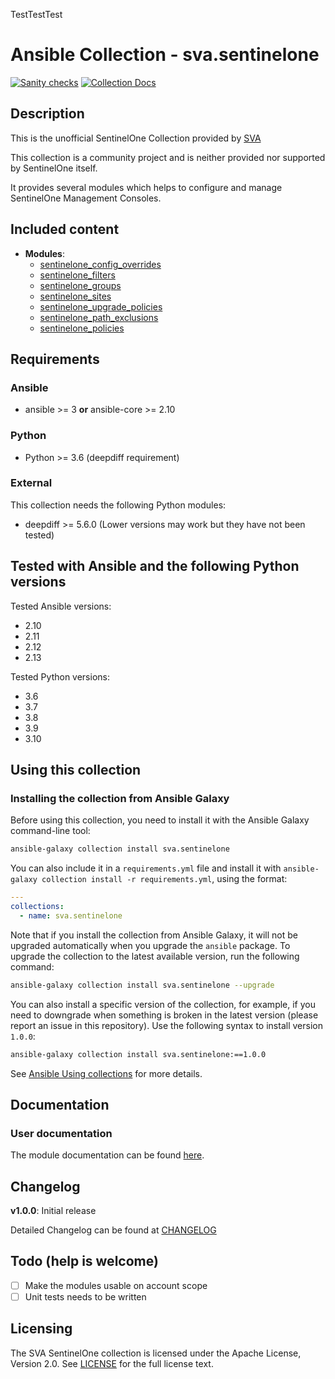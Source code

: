 TestTestTest

# Ansible Collection - sva.sentinelone
[![Sanity checks](https://github.com/svalabs/ansible-collection-sva.sentinelone/actions/workflows/ansible-test.yml/badge.svg?branch=main)](https://github.com/svalabs/ansible-collection-sva.sentinelone/actions/workflows/ansible-test.yml) [![Collection Docs](https://github.com/svalabs/ansible-collection-sva.sentinelone/actions/workflows/build-docs-and-push-to-ghpages.yml/badge.svg?branch=main)](https://github.com/svalabs/ansible-collection-sva.sentinelone/actions/workflows/build-docs-and-push-to-ghpages.yml)

## Description
This is the unofficial SentinelOne Collection provided by [SVA](https://www.sva.de)

This collection is a community project and is neither provided nor supported by SentinelOne itself.

It provides several modules which helps to configure and manage SentinelOne Management Consoles.

## Included content

- **Modules**:
  - [sentinelone_config_overrides](https://svalabs.github.io/ansible-collection-sva.sentinelone/branch/main/collections/sva/sentinelone/sentinelone_config_overrides_module.html)
  - [sentinelone_filters](https://svalabs.github.io/ansible-collection-sva.sentinelone/branch/main/collections/sva/sentinelone/sentinelone_filters_module.html)
  - [sentinelone_groups](https://svalabs.github.io/ansible-collection-sva.sentinelone/branch/main/collections/sva/sentinelone/sentinelone_groups_module.html)
  - [sentinelone_sites](https://svalabs.github.io/ansible-collection-sva.sentinelone/branch/main/collections/sva/sentinelone/sentinelone_sites_module.html)
  - [sentinelone_upgrade_policies](https://svalabs.github.io/ansible-collection-sva.sentinelone/branch/main/collections/sva/sentinelone/sentinelone_upgrade_policies_module.html)
  - [sentinelone_path_exclusions](https://svalabs.github.io/ansible-collection-sva.sentinelone/branch/main/collections/sva/sentinelone/sentinelone_path_exclusions_module.html)
  - [sentinelone_policies](https://svalabs.github.io/ansible-collection-sva.sentinelone/branch/main/collections/sva/sentinelone/sentinelone_policies_module.html)

## Requirements
### Ansible
- ansible >= 3 **or** ansible-core >= 2.10

### Python
- Python >= 3.6 (deepdiff requirement)

### External
This collection needs the following Python modules:
- deepdiff >= 5.6.0 (Lower versions may work but they have not been tested)

## Tested with Ansible and the following Python versions

Tested Ansible versions:
- 2.10
- 2.11
- 2.12
- 2.13

Tested Python versions:
- 3.6
- 3.7
- 3.8
- 3.9
- 3.10

## Using this collection
### Installing the collection from Ansible Galaxy
Before using this collection, you need to install it with the Ansible Galaxy command-line tool:
```bash
ansible-galaxy collection install sva.sentinelone
```

You can also include it in a `requirements.yml` file and install it with `ansible-galaxy collection install -r requirements.yml`, using the format:
```yaml
---
collections:
  - name: sva.sentinelone
```

Note that if you install the collection from Ansible Galaxy, it will not be upgraded automatically when you upgrade the `ansible` package. To upgrade the collection to the latest available version, run the following command:
```bash
ansible-galaxy collection install sva.sentinelone --upgrade
```

You can also install a specific version of the collection, for example, if you need to downgrade when something is broken in the latest version (please report an issue in this repository). Use the following syntax to install version `1.0.0`:

```bash
ansible-galaxy collection install sva.sentinelone:==1.0.0
```

See [Ansible Using collections](https://docs.ansible.com/ansible/devel/user_guide/collections_using.html) for more details.

## Documentation
### User documentation
The module documentation can be found [here](https://svalabs.github.io/ansible-collection-sva.sentinelone/branch/main/collections/index_module.html).

## Changelog
**v1.0.0**: Initial release

Detailed Changelog can be found at [CHANGELOG](CHANGELOG.rst)

## Todo (help is welcome)
- [ ] Make the modules usable on account scope
- [ ] Unit tests needs to be written

## Licensing
The SVA SentinelOne collection is licensed under the Apache License, Version 2.0. See [LICENSE](LICENSE) for the full license text.

